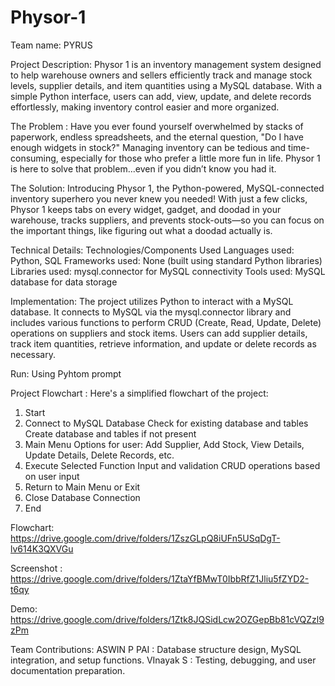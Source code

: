 # Physor-1
Team name: PYRUS

Project Description: 
  Physor 1 is an inventory management system designed to help warehouse owners and sellers efficiently track and manage stock levels, supplier details, and item 
  quantities using a MySQL database. With a simple Python interface, users can add, view, update, and delete records effortlessly, making inventory control easier 
  and more organized.

The Problem : 
  Have you ever found yourself overwhelmed by stacks of paperwork, endless spreadsheets, and the eternal question, "Do I have enough widgets in stock?" Managing 
  inventory can be tedious and time-consuming, especially for those who prefer a little more fun in life. Physor 1 is here to solve that problem...even if you didn’t 
  know you had it.

The Solution:
  Introducing Physor 1, the Python-powered, MySQL-connected inventory superhero you never knew you needed! With just a few clicks, Physor 1 keeps tabs on every 
  widget, gadget, and doodad in your warehouse, tracks suppliers, and prevents stock-outs—so you can focus on the important things, like figuring out what a doodad 
  actually is.

Technical Details: Technologies/Components Used
  Languages used: Python, SQL
  Frameworks used: None (built using standard Python libraries)
  Libraries used: mysql.connector for MySQL connectivity
  Tools used: MySQL database for data storage

Implementation:
  The project utilizes Python to interact with a MySQL database. It connects to MySQL via the mysql.connector library and includes various functions to perform 
  CRUD (Create, Read, Update, Delete) operations on suppliers and stock items. Users can add supplier details, track item quantities, retrieve information, and 
  update or delete records as necessary.

Run: Using Pyhtom prompt

Project Flowchart :
Here's a simplified flowchart of the project:
1. Start
2. Connect to MySQL Database
Check for existing database and tables
Create database and tables if not present
3. Main Menu
Options for user: Add Supplier, Add Stock, View Details, Update Details, Delete Records, etc.
4. Execute Selected Function
Input and validation
CRUD operations based on user input
5. Return to Main Menu or Exit
6. Close Database Connection
7. End

Flowchart:
https://drive.google.com/drive/folders/1ZszGLpQ8iUFn5USqDgT-lv614K3QXVGu

Screenshot :
https://drive.google.com/drive/folders/1ZtaYfBMwT0IbbRfZ1Jliu5fZYD2-t6qy

Demo:
https://drive.google.com/drive/folders/1Ztk8JQSidLcw2OZGepBb81cVQZzl9zPm

Team Contributions:
  ASWIN P PAI : Database structure design, MySQL integration, and setup functions.
  VInayak S : Testing, debugging, and user documentation preparation.


